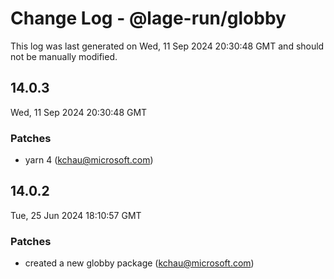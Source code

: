 # Change Log - @lage-run/globby

This log was last generated on Wed, 11 Sep 2024 20:30:48 GMT and should not be manually modified.

<!-- Start content -->

## 14.0.3

Wed, 11 Sep 2024 20:30:48 GMT

### Patches

- yarn 4 (kchau@microsoft.com)

## 14.0.2

Tue, 25 Jun 2024 18:10:57 GMT

### Patches

- created a new globby package (kchau@microsoft.com)
